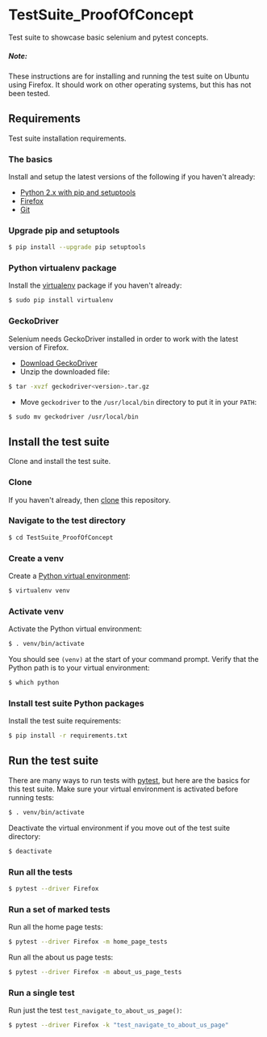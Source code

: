 # TestSuite_ProofOfConcept
Test suite to showcase basic selenium and pytest concepts.

##### Note:
These instructions are for installing and running the test suite on Ubuntu using
Firefox.  It should work on other operating systems, but this has not been
tested.

## Requirements
Test suite installation requirements.

### The basics
Install and setup the latest versions of the following if you haven't
already:
* [Python 2.x with pip and setuptools](https://www.python.org/downloads/)
* [Firefox](https://www.mozilla.org/en-US/firefox/new/)
* [Git](https://git-scm.com/downloads)

### Upgrade pip and setuptools
```bash
$ pip install --upgrade pip setuptools
```

### Python virtualenv package
Install the [virtualenv](https://virtualenv.pypa.io/en/stable/) package if
you haven't already:
```bash
$ sudo pip install virtualenv
```

### GeckoDriver
Selenium needs GeckoDriver installed in order to work with the latest version
of Firefox.
* [Download GeckoDriver](https://github.com/mozilla/geckodriver/releases)
* Unzip the downloaded file:
```bash
$ tar -xvzf geckodriver<version>.tar.gz
```
* Move `geckodriver` to the `/usr/local/bin` directory to put it in your
`PATH`:
```bash
$ sudo mv geckodriver /usr/local/bin
```

## Install the test suite
Clone and install the test suite.

### Clone
If you haven't already, then
[clone](https://help.github.com/articles/cloning-a-repository/) this repository.

### Navigate to the test directory
```bash
$ cd TestSuite_ProofOfConcept
```

### Create a venv
Create a [Python virtual environment](https://virtualenv.pypa.io/en/stable/):
```bash
$ virtualenv venv
```

### Activate venv
Activate the Python virtual environment:
```bash
$ . venv/bin/activate
```
You should see `(venv)` at the start of your command prompt.  Verify that the
Python path is to your virtual environment:
```bash
$ which python
```

### Install test suite Python packages
Install the test suite requirements:
```bash
$ pip install -r requirements.txt
```

## Run the test suite
There are many ways to run tests with
[pytest](http://doc.pytest.org/en/latest/contents.html), but here are the basics
for this test suite.  Make sure your virtual environment is activated before
running tests:
```bash
$ . venv/bin/activate
```
Deactivate the virtual environment if you move out of the test suite directory:
```bash
$ deactivate 
```

### Run all the tests
```bash
$ pytest --driver Firefox
```

### Run a set of marked tests
Run all the home page tests:
```bash
$ pytest --driver Firefox -m home_page_tests
```
Run all the about us page tests:
```bash
$ pytest --driver Firefox -m about_us_page_tests
```

### Run a single test
Run just the test `test_navigate_to_about_us_page()`:
```bash
$ pytest --driver Firefox -k "test_navigate_to_about_us_page"
```
